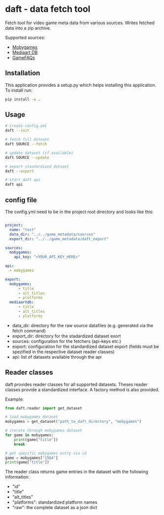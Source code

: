 # daft - data fetch tool

Fetch tool for video game meta data from various sources.
Writes fetched data into a zip archive.

Supported sources:
- [Mobygames](https://mobygames.com)
- [Mediaart DB](https://mediaarts-db.bunka.go.jp/gm)
- [GameFAQs](https://gamefaqs.gamespot.com)

## Installation

This application provides a setup.py which helps installing this application.
To install run:

```bash
pip install -e .
```

## Usage

```bash
# create config.yml
daft --init

# fetch full dataset
daft SOURCE --fetch

# update dataset (if available)
daft SOURCE --update

# export standardized dataset
daft --export

# start daft api
daft api

```

## config file

The config.yml need to be in the project root directory and looks like this:

```yaml

project:
  name: "test"
  data_dir: "../../game_metadata/sources"
  export_dir: "../../game_metadata/daft_export"

sources:
  mobygames:
    api_key: "<YOUR_API_KEY_HERE>"

api:
  - mobygames

export:
  mobygames:
      - title
      - alt_titles
      - platforms
  mediaartdb:
      - title
      - alt_titles
      - platforms
```

* data_dir: directory for the raw source datafiles (e.g. generated via the fetch command)
* export_dir: directory for the stadardized dataset exort
* sources: configuration for the fetchers (api-keys etc.)
* export: configuration for the standardized dataset export (fields must be spezified in the respective dataset reader classes)
* api: list of datasets available through the api

## Reader classes

daft provides reader classes for all supported datasets. Theses reader classes provide a standardized interface.
A factory method is also provided.

Example:

```python
from daft.reader import get_dataset

# load mobygames dataset
mobygames = get_dataset("path_to_daft_directory", "mobygames")

# iterate through mobygames dataset
for game in mobygames:
    print(game["title"])
    break

# get specific mobygames entry via id 
game = mobygames["1564"]
print(game["title"])
```

The reader class returns game entries in the dataset with the following information:
* "id"
* "title"
* "alt_titles"
* "platforms": standardized platform names
* "raw": the complete dataset as a json dict

